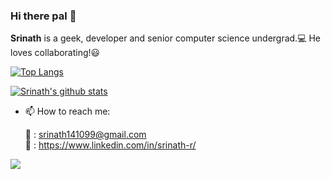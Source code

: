 ### Hi there pal 👋



**Srinath** is a geek, developer and senior computer science undergrad.:computer: He loves collaborating!:smiley:

[![Top Langs](https://github-readme-stats.vercel.app/api/top-langs/?username=Srinath-R&theme=dark)](https://github.com/Srinath-R/github-readme-stats)

[![Srinath's github stats](https://github-readme-stats.vercel.app/api?username=Srinath-R&include_all_commits=true&count_private=true&show_icons=true&theme=monokai)](https://github.com/Srinath-R/github-readme-stats)


- 📫 How to reach me:
  
  :email: : [srinath141099@gmail.com](mailto:srinath141099@gmail.com)               
  :briefcase: : https://www.linkedin.com/in/srinath-r/





![](https://komarev.com/ghpvc/?username=Srinath-R&color=brightgreen&style=flat-square)
<!--
Here are some ideas to get you started:
✨ _special_ ✨ repository because its `README.md` (this file) appears on your GitHub profile.
- 🔭 I’m currently working on ...
- 🌱 I’m currently learning ...
- 👯 I’m looking to collaborate on ...
- 🤔 I’m looking for help with ...
- 💬 Ask me about ...
- 📫 How to reach me: ...
- 😄 Pronouns: ...
- ⚡ Fun fact: ...
-->

